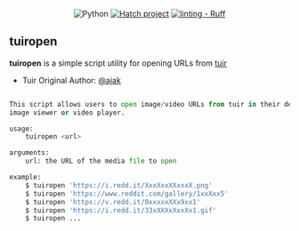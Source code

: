 <div align="center">

![Python](https://img.shields.io/badge/python-3670A0?style=Flat&logo=python&logoColor=ffdd54)
[![Hatch project](https://img.shields.io/badge/%F0%9F%A5%9A-Hatch-4051b5.svg)](https://github.com/pypa/hatch)
[![linting - Ruff](https://img.shields.io/endpoint?url=https://raw.githubusercontent.com/charliermarsh/ruff/main/assets/badge/v0.json)](https://github.com/charliermarsh/ruff)

</div>

## tuiropen

**tuiropen** is a simple script utility for opening URLs from [tuir](https://github.com/haaag/tuir) 


* Tuir Original Author: [@ajak](https://gitlab.com/ajak/tuir/)

```python

This script allows users to open image/video URLs from tuir in their default
image viewer or video player.

usage:
    tuiropen <url>

arguments:
    url: the URL of the media file to open

example:
    $ tuiropen 'https://i.redd.it/XxxXxxXXxxxX.png'
    $ tuiropen 'https://www.reddit.com/gallery/1xxXxx5'
    $ tuiropen 'https://v.redd.it/0xxxxxXXx9xx1'
    $ tuiropen 'https://i.redd.it/33xXXXxXxxXx1.gif'
    $ tuiropen ...
```
